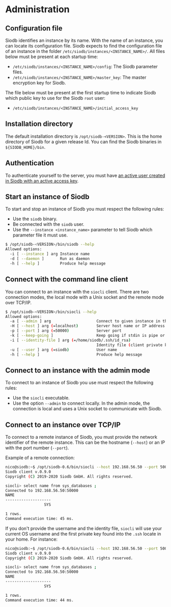 # Administration

## Configuration file

Siodb identifies an instance by its name.
With the name of an instance, you can locate its configuration file.
Siodb expects to find the configuration file of an instance in the folder
`/etc/siodb/instances/<INSTANCE_NAME>/`.
All files below must be present at each startup time:

- `/etc/siodb/instances/<INSTANCE_NAME>/config`: The Siodb parameter files.
- `/etc/siodb/instances/<INSTANCE_NAME>/master_key`: The master encryption key
  for Siodb.

The file below must be present at the first startup time to indicate Siodb which
public key to use for the Siodb `root` user:

- `/etc/siodb/instances/<INSTANCE_NAME>/initial_access_key`

## Installation directory

The default installation directory is `/opt/siodb-<VERSION>`.
This is the home directory of Siodb for a given release Id.
You can find the Siodb binaries in `${SIODB_HOME}/bin`.

## Authentication

To authenticate yourself to the server, you must have [an active user created
in Siodb with an active access key](users.md).

## Start an instance of Siodb

To start and stop an instance of Siodb you must respect the following rules:

- Use the `siodb` binary.
- Be connected with the `siodb` user.
- Use the `--instance <instance_name>` parameter to tell Siodb which parameter
  file it must use.

```bash
$ /opt/siodb-<VERSION>/bin/siodb --help
Allowed options:
  -i [ --instance ] arg Instance name
  -d [ --daemon ]       Run as daemon
  -h [ --help ]         Produce help message
```

## Connect with the command line client

You can connect to an instance with the `siocli` client. There are two connection
modes, the local mode with a Unix socket and the remote mode over TCP/IP.

```bash
$ /opt/siodb-<VERSION>/bin/siocli --help
Allowed options:
  -a [ --admin ] arg                    Connect to given instance in the admin mode
  -H [ --host ] arg (=localhost)        Server host name or IP address
  -p [ --port ] arg (=50000)            Server port
  -k [ --keep-going ]                   Keep going if stdin is pipe or file and error occurred
  -i [ --identity-file ] arg (=/home/siodb/.ssh/id_rsa)
                                        Identity file (client private key)
  -u [ --user ] arg (=siodb)            User name
  -h [ --help ]                         Produce help message
```

## Connect to an instance with the admin mode

To connect to an instance of Siodb you use must respect the following rules:

- Use the `siocli` executable.
- Use the option `--admin` to connect locally. In the admin mode, the connection
is local and uses a Unix socket to communicate with Siodb.

## Connect to an instance over TCP/IP

To connect to a remote instance of Siodb, you must provide the network identifier
of the remote instance. This can be the hostname (`--host`) or an IP with the
port number (`--port`).

Example of a remote connection:

```bash
nico@siodb:~$ /opt/siodb-0.6/bin/siocli --host 192.168.56.50 --port 50000 --user nico --identity-file .ssh/id_rsa
Siodb client v.0.9.0
Copyright (C) 2019-2020 Siodb GmbH. All rights reserved.

siocli> select name from sys_databases ;
Connected to 192.168.56.50:50000
NAME
--------------------
                 SYS

1 rows.
Command execution time: 45 ms.
```

If you don't provide the username and the identity file, `siocli` will use your current
OS username and the first private key found into the `.ssh` locate in your home. For instance:

```bash
nico@siodb:~$ /opt/siodb-0.6/bin/siocli --host 192.168.56.50 --port 50000
Siodb client v.0.9.0
Copyright (C) 2019-2020 Siodb GmbH. All rights reserved.

siocli> select name from sys_databases ;
Connected to 192.168.56.50:50000
NAME
--------------------
                 SYS

1 rows.
Command execution time: 44 ms.
```
